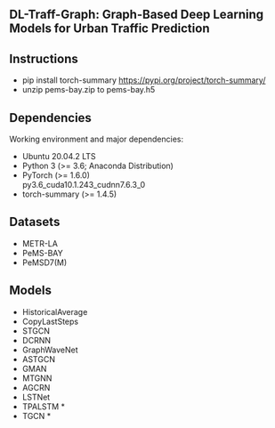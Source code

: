 ## DL-Traff-Graph: Graph-Based Deep Learning Models for Urban Traffic Prediction

## Instructions
* pip install torch-summary 
  https://pypi.org/project/torch-summary/
* unzip pems-bay.zip to pems-bay.h5

## Dependencies
Working environment and major dependencies:
* Ubuntu 20.04.2 LTS
* Python 3 (>= 3.6; Anaconda Distribution)
* PyTorch (>= 1.6.0) <br> py3.6_cuda10.1.243_cudnn7.6.3_0
* torch-summary (>= 1.4.5)

## Datasets
* METR-LA
* PeMS-BAY
* PeMSD7(M)

## Models
* HistoricalAverage
* CopyLastSteps
* STGCN
* DCRNN
* GraphWaveNet
* ASTGCN
* GMAN
* MTGNN
* AGCRN
* LSTNet
* TPALSTM *
* TGCN *
